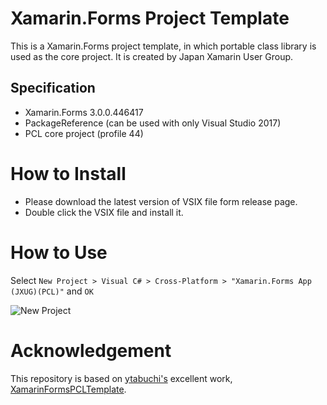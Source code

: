 # Xamarin.Forms Project Template

This is a Xamarin.Forms project template, in which portable class library  is used as the core project. It is created by Japan Xamarin User Group.

## Specification

- Xamarin.Forms 3.0.0.446417
- PackageReference (can be used with only Visual Studio 2017)
- PCL core project (profile 44)

# How to Install

- Please download the latest version of VSIX file form release page.
- Double click the VSIX file and install it.

# How to Use

Select `New Project > Visual C# > Cross-Platform > "Xamarin.Forms App (JXUG)(PCL)"` and `OK`

![New Project]()


# Acknowledgement

This repository is based on [ytabuchi's](https://github.com/ytabuchi) excellent work, [XamarinFormsPCLTemplate](https://github.com/ytabuchi/XamarinFormsPCLTemplate).
